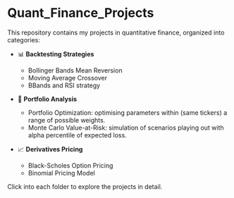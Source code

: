 # Quant_Finance_Projects

This repository contains my projects in quantitative finance, organized into categories:  

- 📊 **Backtesting Strategies**  
   - Bollinger Bands Mean Reversion  
   - Moving Average Crossover
   - BBands and RSI strategy 

- 💼 **Portfolio Analysis**  
   - Portfolio Optimization: optimising parameters within (same tickers) a range of possible weights.
   - Monte Carlo Value-at-Risk: simulation of scenarios playing out with alpha percentile of expected loss.

- 📈 **Derivatives Pricing**  
   - Black-Scholes Option Pricing
   - Binomial Pricing Model  

Click into each folder to explore the projects in detail.
